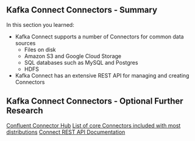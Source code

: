 ## Kafka Connect Connectors - Summary
In this section you learned:

- Kafka Connect supports a number of Connectors for common data sources
    - Files on disk
    - Amazon S3 and Google Cloud Storage
    - SQL databases such as MySQL and Postgres
    - HDFS
- Kafka Connect has an extensive REST API for managing and creating Connectors

## Kafka Connect Connectors - Optional Further Research
[Confluent Connector Hub](https://www.confluent.io/hub/?_ga=2.42557541.1345547963.1563205519-78292278.1561645529)
[List of core Connectors included with most distributions](https://docs.confluent.io/current/connect/managing/connectors.html)
[Connect REST API Documentation](https://docs.confluent.io/current/connect/references/restapi.html)